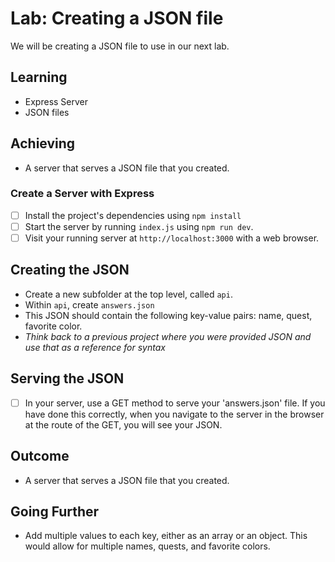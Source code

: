 # Lab: Creating a JSON file

We will be creating a JSON file to use in our next lab.

## Learning

- Express Server
- JSON files

## Achieving

- A server that serves a JSON file that you created.

### Create a Server with Express

- [ ] Install the project's dependencies using `npm install`
- [ ] Start the server by running `index.js` using `npm run dev`.
- [ ] Visit your running server at `http://localhost:3000` with a web browser.

## Creating the JSON

- Create a new subfolder at the top level, called `api`.
- Within `api`, create `answers.json`
- This JSON should contain the following key-value pairs: name, quest, favorite color.
- _Think back to a previous project where you were provided JSON and use that as a reference for syntax_


## Serving the JSON

- [ ] In your server, use a GET method to serve your 'answers.json' file. If you have done this correctly, when you navigate to the server in the browser at the route of the GET, you will see your JSON.

## Outcome 

- A server that serves a JSON file that you created.

## Going Further

- Add multiple values to each key, either as an array or an object. This would allow for multiple names, quests, and favorite colors. 
